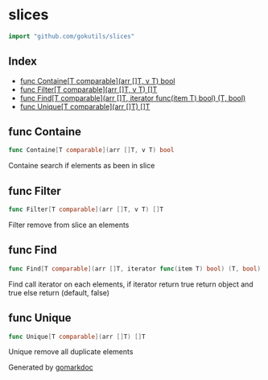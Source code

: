 <!-- Code generated by gomarkdoc. DO NOT EDIT -->

# slices

```go
import "github.com/gokutils/slices"
```

## Index

- [func Containe\[T comparable\]\(arr \[\]T, v T\) bool](<#Containe>)
- [func Filter\[T comparable\]\(arr \[\]T, v T\) \[\]T](<#Filter>)
- [func Find\[T comparable\]\(arr \[\]T, iterator func\(item T\) bool\) \(T, bool\)](<#Find>)
- [func Unique\[T comparable\]\(arr \[\]T\) \[\]T](<#Unique>)


<a name="Containe"></a>
## func Containe

```go
func Containe[T comparable](arr []T, v T) bool
```

Containe search if elements as been in slice

<a name="Filter"></a>
## func Filter

```go
func Filter[T comparable](arr []T, v T) []T
```

Filter remove from slice an elements

<a name="Find"></a>
## func Find

```go
func Find[T comparable](arr []T, iterator func(item T) bool) (T, bool)
```

Find call iterator on each elements, if iterator return true return object and true else return \(default, false\)

<a name="Unique"></a>
## func Unique

```go
func Unique[T comparable](arr []T) []T
```

Unique remove all duplicate elements

Generated by [gomarkdoc](<https://github.com/princjef/gomarkdoc>)
